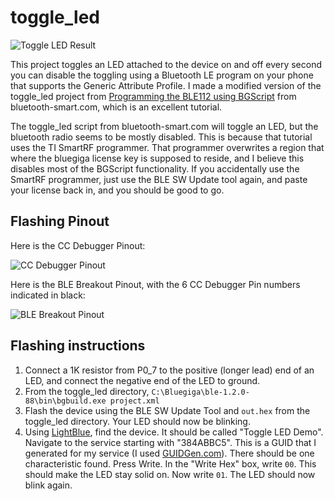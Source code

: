 # toggle_led #

![Toggle LED Result](http://cl.ly/image/1L1c0E043M43/ToggleLED_Breadboard.JPG)

This project toggles an LED attached to the device on and off every second you can disable the toggling using a Bluetooth LE program on your phone that supports the Generic Attribute Profile.  I made a modified version of the toggle_led project from [Programming the BLE112 using BGScript](http://blog.bluetooth-smart.com/2012/09/16/programming-the-ble112-using-bgscript/) from bluetooth-smart.com, which is an excellent tutorial.

The toggle_led script from bluetooth-smart.com will toggle an LED, but the bluetooth radio seems to be mostly disabled.  This is because that tutorial uses the TI SmartRF programmer.  That programmer overwrites a region that where the bluegiga license key is supposed to reside, and I believe this disables most of the BGScript functionality.  If you accidentally use the SmartRF programmer, just use the BLE SW Update tool again, and paste your license back in, and you should be good to go.

## Flashing Pinout ##
Here is the CC Debugger Pinout:

![CC Debugger Pinout](http://cl.ly/image/2B2s3R0V0Y0R/target-connector-pinout.png)

Here is the BLE Breakout Pinout, with the 6 CC Debugger Pin numbers indicated in black:

![BLE Breakout Pinout](http://cl.ly/image/1V0k2P0G1m3j/ble-breakout-pinout-cc-debugger.png)


## Flashing instructions ##
1. Connect a 1K resistor from P0_7 to the positive (longer lead) end of an LED, and connect the negative end of the LED to ground.
2. From the toggle_led directory, `C:\Bluegiga\ble-1.2.0-88\bin\bgbuild.exe project.xml`
3. Flash the device using the BLE SW Update Tool and `out.hex` from the toggle_led directory.  Your LED should now be blinking.
4. Using [LightBlue](https://itunes.apple.com/us/app/lightblue-bluetooth-low-energy/id557428110?mt=8), find the device.  It should be called "Toggle LED Demo".  Navigate to the service starting with "384ABBC5".  This is a GUID that I generated for my service (I used [GUIDGen.com](http://www.guidgen.com/)).  There should be one characteristic found.  Press Write.  In the "Write Hex" box, write `00`.  This should make the LED stay solid on.  Now write `01`.  The LED should now blink again.



